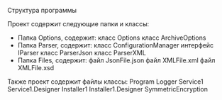 Структура программы

Проект содержит следующие папки и классы:
- Папка Options, содержит:
класс Options
класс ArchiveOptions
- Папка Parser, содержит:
класс ConfigurationManager
интерфейс IParser
класс ParserJson
класс ParserXML
- Папка Files, содержит:
файл JsonFile.json
файл XMLFile.xml
файл XMLFile.xsd

Также проект содержит файлы классы:
Program
Logger
Service1
Service1.Designer
Installer1
Installer1.Designer
SymmetricEncryption
